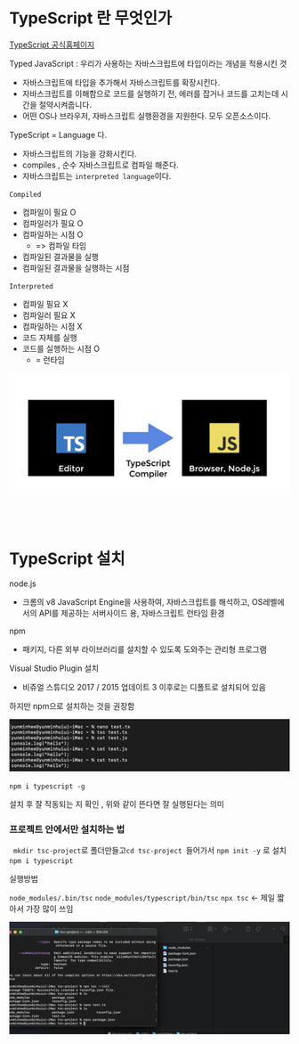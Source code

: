 # TypeScript 란 무엇인가

[TypeScript 공식홈페이지](https://www.typescriptlang.org/)

Typed JavaScript : 우리가 사용하는 자바스크립트에 타입이라는 개념을 적용시킨 것

- 자바스크립트에 타입을 추가해서 자바스크립트를 확장시킨다.
- 자바스크립트를 이해함으로 코드를 실행하기 전, 에러를 잡거나 코드를 고치는데 시간을 절약시켜줍니다.
- 어떤 OS나 브라우저, 자바스크립트 실행환경을 지원한다. 모두 오픈소스이다.

TypeScript = Language 다.

- 자바스크립트의 기능을 강화시킨다.
- compiles , 순수 자바스크립트로 컴파일 해준다.
- 자바스크립트는 `interpreted language`이다.

`Compiled`

- 컴파일이 필요 O
- 컴파일러가 필요 O
- 컴파일하는 시점 O
  - => 컴파일 타임
- 컴파일된 결과물을 실행
- 컴파일된 결과물을 실행하는 시점

`Interpreted`

- 컴파일 필요 X
- 컴파일러 필요 X
- 컴파일하는 시점 X
- 코드 자체를 실행
- 코드를 실행하는 시점 O
  - = 런타임

![타입스크립트정리](./image/typeScript01.png)

<br/>
<br/>

# TypeScript 설치

node.js

- 크롬의 v8 JavaScript Engine을 사용하여, 자바스크립트를 해석하고, OS레벨에서의 API를 제공하는 서버사이드 용, 자바스크립트 런타임 환경

npm

- 패키지, 다른 외부 라이브러리를 설치할 수 있도록 도와주는 관리형 프로그램

Visual Studio Plugin 설치

- 비쥬얼 스튜디오 2017 / 2015 업데이트 3 이후로는 디폴트로 설치되어 있음

하지만 npm으로 설치하는 것을 권장함

![타입스크립트정리](./image/typeScript02.png)

`npm i typescript -g`

설치 후 잘 작동되는 지 확인 , 위와 같이 뜬다면 잘 실행된다는 의미

### 프로젝트 안에서만 설치하는 법

` mkdir tsc-project`로 폴더만들고`cd tsc-project `들어가서
`npm init -y` 로 설치 `npm i typescript`

실행방법

`node_modules/.bin/tsc`
`node_modules/typescript/bin/tsc`
`npx tsc` <- 제일 짧아서 가장 많이 쓰임

![타입스크립트정리](./image/typeScript03.png)
